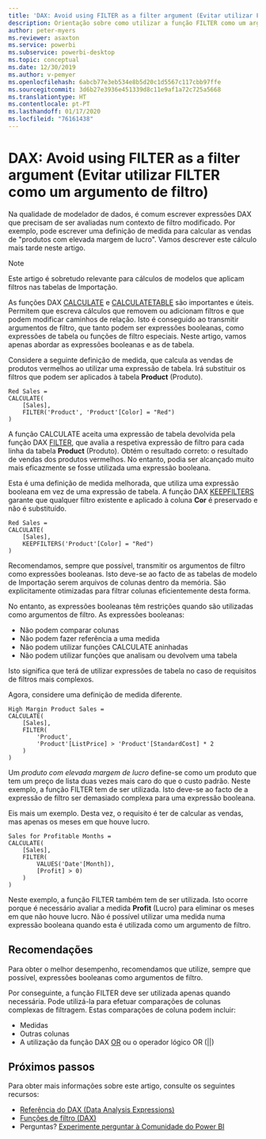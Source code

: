 ```yaml
---
title: 'DAX: Avoid using FILTER as a filter argument (Evitar utilizar FILTER como um argumento de filtro)'
description: Orientação sobre como utilizar a função FILTER como um argumento de filtro.
author: peter-myers
ms.reviewer: asaxton
ms.service: powerbi
ms.subservice: powerbi-desktop
ms.topic: conceptual
ms.date: 12/30/2019
ms.author: v-pemyer
ms.openlocfilehash: 6abcb77e3eb534e8b5d20c1d5567c117cbb97ffe
ms.sourcegitcommit: 3d6b27e3936e451339d8c11e9af1a72c725a5668
ms.translationtype: HT
ms.contentlocale: pt-PT
ms.lasthandoff: 01/17/2020
ms.locfileid: "76161438"
---
```

# <a name="dax-avoid-using-filter-as-a-filter-argument"></a>DAX: Avoid using FILTER as a filter argument (Evitar utilizar FILTER como um argumento de filtro)

Na qualidade de modelador de dados, é comum escrever expressões DAX que precisam de ser avaliadas num contexto de filtro modificado. Por exemplo, pode escrever uma definição de medida para calcular as vendas de "produtos com elevada margem de lucro". Vamos descrever este cálculo mais tarde neste artigo.

> [!NOTE]
> Este artigo é sobretudo relevante para cálculos de modelos que aplicam filtros nas tabelas de Importação.

As funções DAX [CALCULATE](/dax/calculate-function-dax) e [CALCULATETABLE](/dax/calculatetable-function-dax) são importantes e úteis. Permitem que escreva cálculos que removem ou adicionam filtros e que podem modificar caminhos de relação. Isto é conseguido ao transmitir argumentos de filtro, que tanto podem ser expressões booleanas, como expressões de tabela ou funções de filtro especiais. Neste artigo, vamos apenas abordar as expressões booleanas e as de tabela.

Considere a seguinte definição de medida, que calcula as vendas de produtos vermelhos ao utilizar uma expressão de tabela. Irá substituir os filtros que podem ser aplicados à tabela **Product** (Produto).

```dax
Red Sales =
CALCULATE(
    [Sales],
    FILTER('Product', 'Product'[Color] = "Red")
)
```

A função CALCULATE aceita uma expressão de tabela devolvida pela função DAX [FILTER](/dax/filter-function-dax), que avalia a respetiva expressão de filtro para cada linha da tabela **Product** (Produto). Obtém o resultado correto: o resultado de vendas dos produtos vermelhos. No entanto, podia ser alcançado muito mais eficazmente se fosse utilizada uma expressão booleana.

Esta é uma definição de medida melhorada, que utiliza uma expressão booleana em vez de uma expressão de tabela. A função DAX [KEEPFILTERS](/dax/keepfilters-function-dax) garante que qualquer filtro existente e aplicado à coluna **Cor** é preservado e não é substituído.

```dax
Red Sales =
CALCULATE(
    [Sales],
    KEEPFILTERS('Product'[Color] = "Red")
)
```

Recomendamos, sempre que possível, transmitir os argumentos de filtro como expressões booleanas. Isto deve-se ao facto de as tabelas de modelo de Importação serem arquivos de colunas dentro da memória. São explicitamente otimizadas para filtrar colunas eficientemente desta forma.

No entanto, as expressões booleanas têm restrições quando são utilizadas como argumentos de filtro. As expressões booleanas:

- Não podem comparar colunas
- Não podem fazer referência a uma medida
- Não podem utilizar funções CALCULATE aninhadas
- Não podem utilizar funções que analisam ou devolvem uma tabela

Isto significa que terá de utilizar expressões de tabela no caso de requisitos de filtros mais complexos.

Agora, considere uma definição de medida diferente.

```dax
High Margin Product Sales =
CALCULATE(
    [Sales],
    FILTER(
        'Product',
        'Product'[ListPrice] > 'Product'[StandardCost] * 2
    )
)
```

Um _produto com elevada margem de lucro_ define-se como um produto que tem um preço de lista duas vezes mais caro do que o custo padrão. Neste exemplo, a função FILTER tem de ser utilizada. Isto deve-se ao facto de a expressão de filtro ser demasiado complexa para uma expressão booleana.

Eis mais um exemplo. Desta vez, o requisito é ter de calcular as vendas, mas apenas os meses em que houve lucro.

```dax
Sales for Profitable Months =
CALCULATE(
    [Sales],
    FILTER(
        VALUES('Date'[Month]),
        [Profit] > 0)
    )
)
```

Neste exemplo, a função FILTER também tem de ser utilizada. Isto ocorre porque é necessário avaliar a medida **Profit** (Lucro) para eliminar os meses em que não houve lucro. Não é possível utilizar uma medida numa expressão booleana quando esta é utilizada como um argumento de filtro.

## <a name="recommendations"></a>Recomendações

Para obter o melhor desempenho, recomendamos que utilize, sempre que possível, expressões booleanas como argumentos de filtro.

Por conseguinte, a função FILTER deve ser utilizada apenas quando necessária. Pode utilizá-la para efetuar comparações de colunas complexas de filtragem. Estas comparações de coluna podem incluir:

- Medidas
- Outras colunas
- A utilização da função DAX [OR](/dax/or-function-dax) ou o operador lógico OR (||)

## <a name="next-steps"></a>Próximos passos

Para obter mais informações sobre este artigo, consulte os seguintes recursos:

- [Referência do DAX (Data Analysis Expressions)](/dax/)
- [Funções de filtro (DAX)](/dax/filter-function-dax)
- Perguntas? [Experimente perguntar à Comunidade do Power BI](https://community.powerbi.com/)
